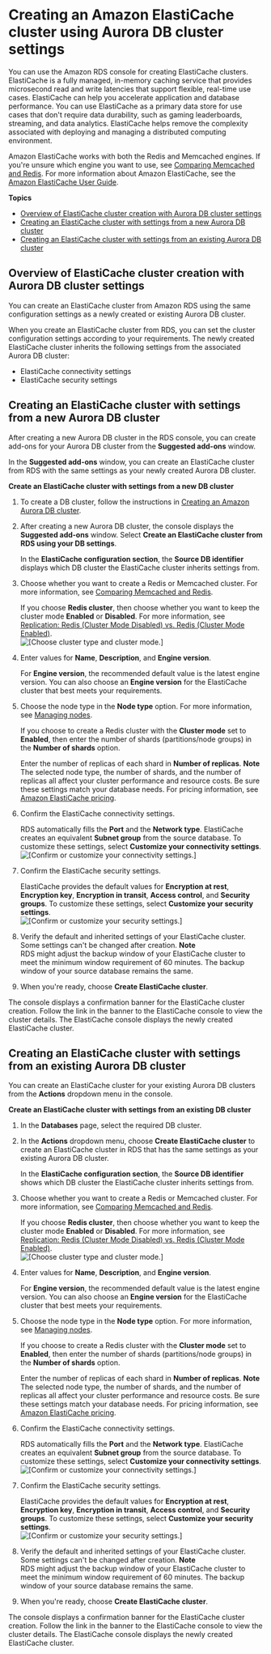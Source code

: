 # Creating an Amazon ElastiCache cluster using Aurora DB cluster settings<a name="creating-elasticache-cluster-with-RDS-settings"></a>

You can use the Amazon RDS console for creating ElastiCache clusters\. ElastiCache is a fully managed, in\-memory caching service that provides microsecond read and write latencies that support flexible, real\-time use cases\. ElastiCache can help you accelerate application and database performance\. You can use ElastiCache as a primary data store for use cases that don't require data durability, such as gaming leaderboards, streaming, and data analytics\. ElastiCache helps remove the complexity associated with deploying and managing a distributed computing environment\.

Amazon ElastiCache works with both the Redis and Memcached engines\.  If you're unsure which engine you want to use, see [Comparing Memcached and Redis](https://docs.aws.amazon.com/AmazonElastiCache/latest/red-ug/SelectEngine.html)\. For more information about Amazon ElastiCache, see the [Amazon ElastiCache User Guide](https://docs.aws.amazon.com/AmazonElastiCache/latest/UserGuide/)\.

**Topics**
+ [Overview of ElastiCache cluster creation with Aurora DB cluster settings](#creating-elasticache-cluster-with-RDS-settings-overview)
+ [Creating an ElastiCache cluster with settings from a new Aurora DB cluster](#creating-elasticache-cluster-with-RDS-settings-new-DB)
+ [Creating an ElastiCache cluster with settings from an existing Aurora DB cluster](#creating-elasticache-cluster-with-RDS-settings-existing-DB)

## Overview of ElastiCache cluster creation with Aurora DB cluster settings<a name="creating-elasticache-cluster-with-RDS-settings-overview"></a>

You can create an ElastiCache cluster from Amazon RDS using the same configuration settings as a newly created or existing Aurora DB cluster\.

When you create an ElastiCache cluster from RDS, you can set the cluster configuration settings according to your requirements\. The newly created ElastiCache cluster inherits the following settings from the associated Aurora DB cluster:
+ ElastiCache connectivity settings
+ ElastiCache security settings

## Creating an ElastiCache cluster with settings from a new Aurora DB cluster<a name="creating-elasticache-cluster-with-RDS-settings-new-DB"></a>

 After creating a new Aurora DB cluster in the RDS console, you can create add\-ons for your Aurora DB cluster from the **Suggested add\-ons** window\.

In the **Suggested add\-ons** window, you can create an ElastiCache cluster from RDS with the same settings as your newly created Aurora DB cluster\.

**Create an ElastiCache cluster with settings from a new DB cluster**

1. To create a DB cluster, follow the instructions in [Creating an Amazon Aurora DB cluster](Aurora.CreateInstance.md)\.

1. After creating a new Aurora DB cluster, the console displays the **Suggested add\-ons** window\. Select **Create an ElastiCache cluster from RDS using your DB settings**\. 

   In the **ElastiCache configuration section**, the **Source DB identifier** displays which DB cluster the ElastiCache cluster inherits settings from\.

1. Choose whether you want to create a Redis or Memcached cluster\. For more information, see [Comparing Memcached and Redis](https://docs.aws.amazon.com/AmazonElastiCache/latest/red-ug/SelectEngine.html)\.

   If you choose **Redis cluster**, then choose whether you want to keep the cluster mode **Enabled** or **Disabled**\. For more information, see [ Replication: Redis \(Cluster Mode Disabled\) vs\. Redis \(Cluster Mode Enabled\)](https://docs.aws.amazon.com/AmazonElastiCache/latest/red-ug/Replication.Redis-RedisCluster.html)\.   
![\[Choose cluster type and cluster mode.\]](http://docs.aws.amazon.com/AmazonRDS/latest/AuroraUserGuide/images/EC-RDS-Config.png)

1. Enter values for **Name**, **Description**, and **Engine version**\. 

   For **Engine version**, the recommended default value is the latest engine version\. You can also choose an **Engine version** for the ElastiCache cluster that best meets your requirements\.

1. Choose the node type in the **Node type** option\. For more information, see [Managing nodes](https://docs.aws.amazon.com/AmazonElastiCache/latest/red-ug/CacheNodes.html)\.

   If you choose to create a Redis cluster with the **Cluster mode** set to **Enabled**, then enter the number of shards \(partitions/node groups\) in the **Number of shards** option\.

   Enter the number of replicas of each shard in **Number of replicas**\.
**Note**  
The selected node type, the number of shards, and the number of replicas all affect your cluster performance and resource costs\. Be sure these settings match your database needs\. For pricing information, see [Amazon ElastiCache pricing](http://aws.amazon.com/elasticache/pricing/)\.

1. Confirm the ElastiCache connectivity settings\. 

   RDS automatically fills the **Port** and the **Network type**\. ElastiCache creates an equivalent **Subnet group** from the source database\. To customize these settings, select **Customize your connectivity settings**\.  
![\[Confirm or customize your connectivity settings.\]](http://docs.aws.amazon.com/AmazonRDS/latest/AuroraUserGuide/images/EC-RDS-cnnct-sttngs.png)

1. Confirm the ElastiCache security settings\. 

   ElastiCache provides the default values for **Encryption at rest**, **Encryption key**, **Encryption in transit**, **Access control**, and **Security groups**\. To customize these settings, select **Customize your security settings**\.  
![\[Confirm or customize your security settings.\]](http://docs.aws.amazon.com/AmazonRDS/latest/AuroraUserGuide/images/EC-RDS-sec-sttngs.png)

1. Verify the default and inherited settings of your ElastiCache cluster\. Some settings can't be changed after creation\.
**Note**  
RDS might adjust the backup window of your ElastiCache cluster to meet the minimum window requirement of 60 minutes\. The backup window of your source database remains the same\. 

1. When you're ready, choose **Create ElastiCache cluster**\.

The console displays a confirmation banner for the ElastiCache cluster creation\. Follow the link in the banner to the ElastiCache console to view the cluster details\. The ElastiCache console displays the newly created ElastiCache cluster\. 

## Creating an ElastiCache cluster with settings from an existing Aurora DB cluster<a name="creating-elasticache-cluster-with-RDS-settings-existing-DB"></a>

You can create an ElastiCache cluster for your existing Aurora DB clusters from the **Actions** dropdown menu in the console\.

**Create an ElastiCache cluster with settings from an existing DB cluster**

1. In the **Databases** page, select the required DB cluster\.

1. In the **Actions** dropdown menu, choose **Create ElastiCache cluster** to create an ElastiCache cluster in RDS that has the same settings as your existing Aurora DB cluster\.

   In the **ElastiCache configuration section**, the **Source DB identifier** shows which DB cluster the ElastiCache cluster inherits settings from\.

1. Choose whether you want to create a Redis or Memcached cluster\. For more information, see [Comparing Memcached and Redis](https://docs.aws.amazon.com/AmazonElastiCache/latest/red-ug/SelectEngine.html)\.

   If you choose **Redis cluster**, then choose whether you want to keep the cluster mode **Enabled** or **Disabled**\. For more information, see [ Replication: Redis \(Cluster Mode Disabled\) vs\. Redis \(Cluster Mode Enabled\)](https://docs.aws.amazon.com/AmazonElastiCache/latest/red-ug/Replication.Redis-RedisCluster.html)\.  
![\[Choose cluster type and cluster mode.\]](http://docs.aws.amazon.com/AmazonRDS/latest/AuroraUserGuide/images/EC-RDS-Config.png)

1. Enter values for **Name**, **Description**, and **Engine version**\. 

   For **Engine version**, the recommended default value is the latest engine version\. You can also choose an **Engine version** for the ElastiCache cluster that best meets your requirements\.

1. Choose the node type in the **Node type** option\. For more information, see [Managing nodes](https://docs.aws.amazon.com/AmazonElastiCache/latest/red-ug/CacheNodes.html)\.

   If you choose to create a Redis cluster with the **Cluster mode** set to **Enabled**, then enter the number of shards \(partitions/node groups\) in the **Number of shards** option\.

   Enter the number of replicas of each shard in **Number of replicas**\.
**Note**  
The selected node type, the number of shards, and the number of replicas all affect your cluster performance and resource costs\. Be sure these settings match your database needs\. For pricing information, see [Amazon ElastiCache pricing](http://aws.amazon.com/elasticache/pricing/)\.

1. Confirm the ElastiCache connectivity settings\. 

   RDS automatically fills the **Port** and the **Network type**\. ElastiCache creates an equivalent **Subnet group** from the source database\. To customize these settings, select **Customize your connectivity settings**\.  
![\[Confirm or customize your connectivity settings.\]](http://docs.aws.amazon.com/AmazonRDS/latest/AuroraUserGuide/images/EC-RDS-cnnct-sttngs.png)

    

1. Confirm the ElastiCache security settings\. 

   ElastiCache provides the default values for **Encryption at rest**, **Encryption key**, **Encryption in transit**, **Access control**, and **Security groups**\. To customize these settings, select **Customize your security settings**\.  
![\[Confirm or customize your security settings.\]](http://docs.aws.amazon.com/AmazonRDS/latest/AuroraUserGuide/images/EC-RDS-sec-sttngs.png)

1. Verify the default and inherited settings of your ElastiCache cluster\. Some settings can't be changed after creation\.
**Note**  
RDS might adjust the backup window of your ElastiCache cluster to meet the minimum window requirement of 60 minutes\. The backup window of your source database remains the same\. 

1. When you're ready, choose **Create ElastiCache cluster**\.

The console displays a confirmation banner for the ElastiCache cluster creation\. Follow the link in the banner to the ElastiCache console to view the cluster details\. The ElastiCache console displays the newly created ElastiCache cluster\. 